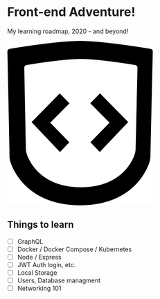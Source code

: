 # Front-end Adventure!

My learning roadmap, 2020 - and beyond!

![Shield with open and closing code braces in it](assets/FED-logo.png)

## Things to learn

- [ ] GraphQL
- [ ] Docker / Docker Compose / Kubernetes
- [ ] Node / Express
- [ ] JWT Auth login, etc.
- [ ] Local Storage
- [ ] Users, Database managment
- [ ] Networking 101
